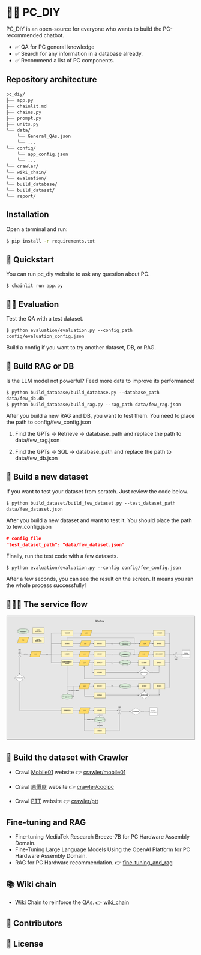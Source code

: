 # 🧑‍💻 PC_DIY 

PC_DIY is an open-source for everyone who wants to build the PC-recommended chatbot.

- ✅ QA for PC general knowledge 
- ✅ Search for any information in a database already.
- ✅ Recommend a list of PC components.

## Repository architecture
```
pc_diy/
├── app.py
├── chainlit.md
├── chains.py
├── prompt.py
├── units.py
└── data/
    └── General_QAs.json
    └── ...
└── config/
    └── app_config.json
    └── ...
└── crawler/
└── wiki_chain/
└── evaluation/
└── build_database/
└── build_dataset/
└── report/
```

## Installation

Open a terminal and run:

```bash
$ pip install -r requirements.txt
```


## 🚀 Quickstart
You can run pc_diy website to ask any question about PC.

```
$ chainlit run app.py
```

## 👩‍🔬 Evaluation 
Test the QA with a test dataset.
```
$ python evaluation/evaluation.py --config_path config/evaluation_config.json
```
Build a config if you want to try another dataset, DB, or RAG.

## 🤖 Build RAG or DB
Is the LLM model not powerful? Feed more data to improve its performance!
```
$ python build_database/build_database.py --database_path data/few_db.db
$ python build_database/build_rag.py --rag_path data/few_rag.json
```

After you build a new RAG and DB, you want to test them. You need to place the path to config/few_config.json

1. Find the GPTs -> Retrieve -> database_path and replace the path to data/few_rag.json 

2. Find the GPTs -> SQL -> database_path and replace the path to data/few_db.json 

## 📂 Build a new dataset
If you want to test your dataset from scratch. Just review the code below.
```
$ python build_dataset/build_few_dataset.py --test_dataset_path data/few_dataset.json
```

After you build a new dataset and want to test it. You should place the path to few_config.json
```json
# config file
"test_dataset_path": "data/few_dataset.json"
```
Finally, run the test code with a few datasets.
```
$ python evaluation/evaluation.py --config config/few_config.json
```
After a few seconds, you can see the result on the screen. It means you ran the whole process successfully!

## 👨🏻‍💼 The service flow

![Architecture](data/QAs_flow.png)

## 🐍 Build the dataset with Crawler

- Crawl [Mobile01](mobile01.com) website 👉 [crawler/mobile01](crawler/mobile01) 

- Crawl [原價屋](https://coolpc.com.tw/evaluate.php) website 👉 [crawler/coolpc](crawler/coolpc)

- Crawl [PTT](https://www.ptt.cc) website 👉 [crawler/ptt](crawler/ptt)

## Fine-tuning and RAG
- Fine-tuning MediaTek Research Breeze-7B for PC Hardware Assembly Domain.
- Fine-Tuning Large Language Models Using the OpenAI Platform for PC Hardware Assembly Domain.
- RAG for PC Hardware recommendation.
👉 [fine-tuning_and_rag](fine-tuning_and_rag)

## 📚 Wiki chain

- [Wiki](zh.wikipedia.org) Chain to reinforce the QAs. 👉 [wiki_chain](wiki_chain)

## 🌟 Contributors

## 📃 License